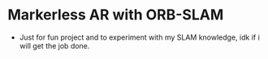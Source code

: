 # Markerless AR with ORB-SLAM
- Just for fun project and to experiment with my SLAM knowledge, idk if i will get the job done.
